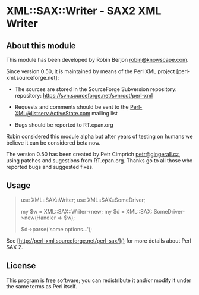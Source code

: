 XML::SAX::Writer - SAX2 XML Writer
==================================

About this module
-----------------

This module has been developed by Robin Berjon <robin@knowscape.com>.

Since version 0.50, it is maintained by means of the Perl XML 
project [perl-xml.sourceforge.net]:

 - The sources are stored in the SourceForge Subversion repository:
   repository: https://svn.sourceforge.net/svnroot/perl-xml

 - Requests and comments should be sent to the 
   Perl-XML@listserv.ActiveState.com mailing list

 - Bugs should be reported to RT.cpan.org

Robin considered this module alpha but after years of testing on
humans we believe it can be considered beta now.

The version 0.50 has been created by Petr Cimprich <petr@gingerall.cz>, 
using patches and sugestions from RT.cpan.org. Thanks go to all those
who reported bugs and suggested fixes.

Usage
-----

>   use XML::SAX::Writer;
>   use XML::SAX::SomeDriver;
> 
>   my $w = XML::SAX::Writer->new;
>   my $d = XML::SAX::SomeDriver->new(Handler => $w);
> 
>   $d->parse('some options...');

See [http://perl-xml.sourceforge.net/perl-sax/]() for more details about
Perl SAX 2.

License
-------

This program is free software; you can redistribute it and/or modify
it under the same terms as Perl itself.
